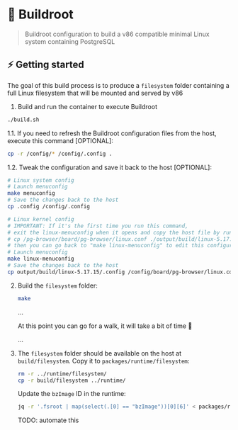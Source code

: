 # :construction_worker: Buildroot

> Buildroot configuration to build a v86 compatible minimal Linux system containing PostgreSQL

## :zap: Getting started

The goal of this build process is to produce a `filesystem` folder containing a full Linux filesystem that will be mounted and served by v86

1. Build and run the container to execute Buildroot

```bash
./build.sh
```

  1.1. If you need to refresh the Buildroot configuration files from the host, execute this command [OPTIONAL]:

  ```bash
  cp -r /config/* /config/.config .
  ```

  1.2. Tweak the configuration and save it back to the host [OPTIONAL]:

  ```bash
  # Linux system config
  # Launch menuconfig
  make menuconfig
  # Save the changes back to the host
  cp .config /config/.config

  # Linux kernel config
  # IMPORTANT: If it's the first time you run this command,
  # exit the linux-menuconfig when it opens and copy the host file by running
  # cp /pg-browser/board/pg-browser/linux.conf ./output/build/linux-5.17.15/.config
  # then you can go back to "make linux-menuconfig" to edit this configuration
  # Launch menuconfig
  make linux-menuconfig
  # Save the changes back to the host
  cp output/build/linux-5.17.15/.config /config/board/pg-browser/linux.conf
  ```

2. Build the `filesystem` folder:

    ```bash
    make
    ```

    ...

    At this point you can go for a walk, it will take a bit of time :turtle:

    ...

3. The `filesystem` folder should be available on the host at `build/filesystem`. Copy it to `packages/runtime/filesystem`:

    ```bash
    rm -r ../runtime/filesystem/
    cp -r build/filesystem ../runtime/
    ```

    Update the `bzImage` ID in the runtime:
    ```bash
    jq -r '.fsroot | map(select(.[0] == "bzImage"))[0][6]' < packages/runtime/filesystem/filesystem.json
    ```
    TODO: automate this
